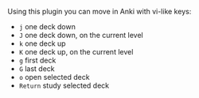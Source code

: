 Using this plugin you can move in Anki with vi-like keys:
- `j` one deck down
- `J` one deck down, on the current level
- `k` one deck up
- `K` one deck up, on the current level
- `g` first deck
- `G` last deck
- `o` open selected deck
- `Return` study selected deck

